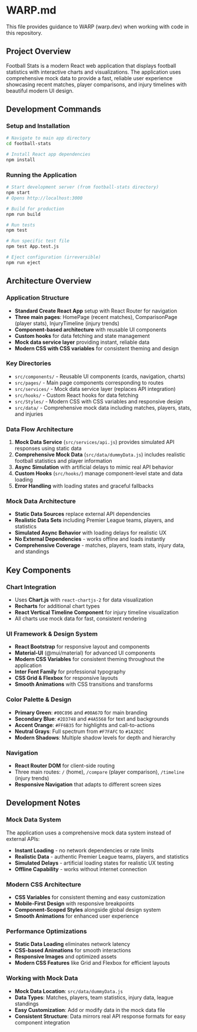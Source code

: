 # WARP.md

This file provides guidance to WARP (warp.dev) when working with code in this repository.

## Project Overview

Football Stats is a modern React web application that displays football statistics with interactive charts and visualizations. The application uses comprehensive mock data to provide a fast, reliable user experience showcasing recent matches, player comparisons, and injury timelines with beautiful modern UI design.

## Development Commands

### Setup and Installation
```bash
# Navigate to main app directory
cd football-stats

# Install React app dependencies
npm install
```

### Running the Application
```bash
# Start development server (from football-stats directory)
npm start
# Opens http://localhost:3000

# Build for production
npm run build

# Run tests
npm test

# Run specific test file
npm test App.test.js

# Eject configuration (irreversible)
npm run eject
```

## Architecture Overview

### Application Structure
- **Standard Create React App** setup with React Router for navigation
- **Three main pages**: HomePage (recent matches), ComparisonPage (player stats), InjuryTimeline (injury trends)
- **Component-based architecture** with reusable UI components
- **Custom hooks** for data fetching and state management
- **Mock data service layer** providing instant, reliable data
- **Modern CSS with CSS variables** for consistent theming and design

### Key Directories
- `src/components/` - Reusable UI components (cards, navigation, charts)
- `src/pages/` - Main page components corresponding to routes
- `src/services/` - Mock data service layer (replaces API integration)
- `src/hooks/` - Custom React hooks for data fetching
- `src/Styles/` - Modern CSS with CSS variables and responsive design
- `src/data/` - Comprehensive mock data including matches, players, stats, and injuries

### Data Flow Architecture
1. **Mock Data Service** (`src/services/api.js`) provides simulated API responses using static data
2. **Comprehensive Mock Data** (`src/data/dummyData.js`) includes realistic football statistics and player information
3. **Async Simulation** with artificial delays to mimic real API behavior
4. **Custom Hooks** (`src/hooks/`) manage component-level state and data loading
5. **Error Handling** with loading states and graceful fallbacks

### Mock Data Architecture
- **Static Data Sources** replace external API dependencies
- **Realistic Data Sets** including Premier League teams, players, and statistics
- **Simulated Async Behavior** with loading delays for realistic UX
- **No External Dependencies** - works offline and loads instantly
- **Comprehensive Coverage** - matches, players, team stats, injury data, and standings

## Key Components

### Chart Integration
- Uses **Chart.js** with `react-chartjs-2` for data visualization
- **Recharts** for additional chart types
- **React Vertical Timeline Component** for injury timeline visualization
- All charts use mock data for fast, consistent rendering

### UI Framework & Design System
- **React Bootstrap** for responsive layout and components
- **Material-UI** (@mui/material) for advanced UI components
- **Modern CSS Variables** for consistent theming throughout the application
- **Inter Font Family** for professional typography
- **CSS Grid & Flexbox** for responsive layouts
- **Smooth Animations** with CSS transitions and transforms

### Color Palette & Design
- **Primary Green**: `#00C896` and `#00A67D` for main branding
- **Secondary Blue**: `#2D3748` and `#4A5568` for text and backgrounds
- **Accent Orange**: `#FF6B35` for highlights and call-to-actions
- **Neutral Grays**: Full spectrum from `#F7FAFC` to `#1A202C`
- **Modern Shadows**: Multiple shadow levels for depth and hierarchy

### Navigation
- **React Router DOM** for client-side routing
- Three main routes: `/` (home), `/compare` (player comparison), `/timeline` (injury trends)
- **Responsive Navigation** that adapts to different screen sizes

## Development Notes

### Mock Data System
The application uses a comprehensive mock data system instead of external APIs:
- **Instant Loading** - no network dependencies or rate limits
- **Realistic Data** - authentic Premier League teams, players, and statistics
- **Simulated Delays** - artificial loading states for realistic UX testing
- **Offline Capability** - works without internet connection

### Modern CSS Architecture
- **CSS Variables** for consistent theming and easy customization
- **Mobile-First Design** with responsive breakpoints
- **Component-Scoped Styles** alongside global design system
- **Smooth Animations** for enhanced user experience

### Performance Optimizations
- **Static Data Loading** eliminates network latency
- **CSS-based Animations** for smooth interactions
- **Responsive Images** and optimized assets
- **Modern CSS Features** like Grid and Flexbox for efficient layouts

### Working with Mock Data
- **Mock Data Location**: `src/data/dummyData.js`
- **Data Types**: Matches, players, team statistics, injury data, league standings
- **Easy Customization**: Add or modify data in the mock data file
- **Consistent Structure**: Data mirrors real API response formats for easy component integration
